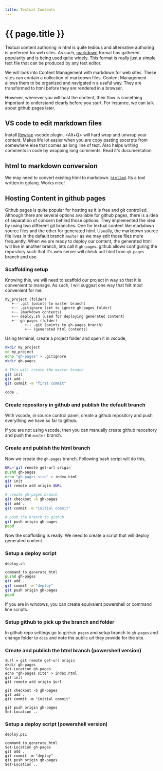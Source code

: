 ```yaml
---
title: Textual Contents
---
```


# {{ page.title }}

Textual content authoring in html is quite tedious and alternative authoring is
preferred for web sites. As such,
[markdown](https://www.markdownguide.org/getting-started/) format has gathered
popularity and is being used quite widely. This format is really just a simple
text file that can be produced by any text editor.

We will look into Content Management with markdown for web sites. These sites
can contain a collection of markdown files. Content Management allows them to be
organized and navigated n a useful way. They are transformed to html before they
are rendered in a browser.

However, wherever you will host the content, their flow is something important
to understand clearly before you start. For instance, we can talk about github
pages later.

## VS code to edit markdown files
Install [Rewrap](https://stkb.github.io/Rewrap/) vscode plugin. <Alt+Q> will
hard wrap and unwrap your content. Makes life lot easier when you are copy
pasting excerpts from somewhere else that comes aa long line of text. Also helps
writing comments in code by wrapping long comments. Read it's documentation


## html to markdown conversion
We may need to convert existing html to markdown.
[`html2md`](github.com/suntong/html2md). Its a tool written in golang. Works
nice!
## Hosting Content in github pages
Github pages is quite popular for hosting as it is free and git controlled.
Although there are several options available for github pages, there is a idea
of separation of concern behind those options. They implemented the idea by
using two different git branches. One for textual content like markdown source
files and the other for generated html. Usually, the markdown source file lives
in the default branch `master` as we may edit those files more frequently. When
we are ready to deploy our content, the generated html will live in another
branch, lets call it `gh-pages`. github allows configuring the repository such
that it's web server will check out html from `gh-pages` branch and use.

### Scaffolding setup
Knowing this, we will need to scaffold our project in way so that it is
convenient to manage. As such, I will suggest one way that felt most convenient
for me.

```text
my_project (folder)
   +-- .git (points to master branch)
   +-- .gitignore (set to ignore gh-pages folder)
   +-- (markdown contents)
   +-- deploy.sh (used for deploying generated content)
   +-- gh-pages (folder)
         +-- .git (points to gh-pages branch)
         +-- (generated html contents)
```

Using terminal, create a project folder and open it in vscode,

```bash
mkdir my_project
cd my_project
echo "gh-pages" > .gitignore
mkdir gh-pages

# This will create the master branch
git init
git add .
git commit -m "first commit" 

code .
```
### Create repository in github and publish the default branch
With vscode, in source control panel, create a github repository and push
everything we have so far to github. 

If you are not using vscode, then you can manually create github repository and
push the `master` branch.

### Create and publish the html branch
Now we create the `gh-pages` branch.
Following bash script will do this,
```bash
URL=`git remote get-url origin`
pushd gh-pages
echo "gh-pages site" > index.html
git init
git remote add origin $URL

# create gh-pages branch
git checkout -b gh-pages
git add .
git commit -m "initial commit"

# push the branch to github
git push origin gh-pages
popd
```

Now the scaffolding is ready. We need to create a script that will deploy
generated content.

### Setup a deploy script
`deploy.sh`
```bash
command_to_generate_html
pushd gh-pages
git add .
git commit -m "deploy"
git push origin gh-pages
popd
```

If you are in windows, you can create equivalent powershell or command line
scripts.

### Setup github to pick up the branch and folder
In github repo settings go to `github pages` and setup branch to `gh-pages` and
change folder to `docs` and note the public url they provide for the site.


### Create and publish the html branch (powershell version)
```
$url = git remote get-url origin
mkdir gh-pages
Set-Location gh-pages
echo "gh-pages site" > index.html
git init
git remote add origin $url

git checkout -b gh-pages
git add .
git commit -m "initial commit"

git push origin gh-pages
Set-Location ..
```

### Setup a deploy script (powershell version)
`deploy.ps1`
```
command_to_generate_html
Set-Location gh-pages
git add .
git commit -m "deploy"
git push origin gh-pages
Set-Location ..
```

